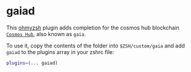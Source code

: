 # gaiad

This [ohmyzsh](https://github.com/ohmyzsh/ohmyzsh) plugin adds completion for the cosmos hub blockchain [`Cosmos Hub`](https://github.com/cosmos/gaia), also known as `gaia`.

To use it, copy the contents of the folder into `$ZSH/custom/gaia` and add `gaiad` to the plugins array in your zshrc file:

```zsh
plugins=(... gaiad)
```
